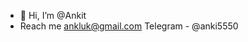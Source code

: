 - 👋 Hi, I’m @Ankit
- Reach me ankluk@gmail.com  Telegram - @anki5550

<!---
ankluk/ankluk is a ✨ special ✨ repository because its `README.md` (this file) appears on your GitHub profile.
You can click the Preview link to take a look at your changes.
--->
